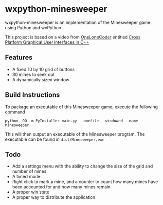 # wxpython-minesweeper

wxpython-minesweeper is an implementation of the Minesweeper game using Python and wxPython

This project is based on a video from [OneLoneCoder](https://github.com/OneLoneCoder) entitled [Cross Platform Graphical User Interfaces in C++](https://www.youtube.com/watch?v=FOIbK4bJKS8)

## Features

- A fixed 10 by 10 grid of buttons
- 30 mines to seek out
- A dynamically sized window

## Build Instructions

To package an executable of this Minesweeper game, execute the following command

`python -OO -m PyInstaller main.py --onefile --windowed --name Minesweeper`

This will then output an executable of the Minesweeper program. The executable can be found in `dist/Minesweeper.exe`

## Todo

- Add a settings menu with the ability to change the size of the grid and number of mines
- A timed mode
- Right click to mark a mine, and a counter to count how many mines have been accounted for and how many mines remain
- A proper win state
- A proper way to distribute the application
